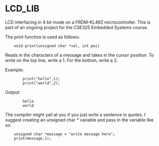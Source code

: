 # LCD_LIB
LCD interfacing in 4 bit mode on a FRDM-KL46Z microcontroller.
This is part of an ongoing project for the CSE325 Embedded Systems course.

The print function is used as follows:
 
 		void print(unsigned char *val, int pos)
 
Reads in the characters of a message and takes in the cursor position.
To write on the top line, write a 1. For the bottom, write a 2.
 
Example:
```	
		print("hello",1);
 		print("world",2);
```
Output:	
```	
		hello
 		world
```				
The compiler might yell at you if you just write a sentence in quotes.
I suggest creating an unsigned char * variable and pass in the variable like so:

		unsigned char *message = "write message here";
		print(message,1);